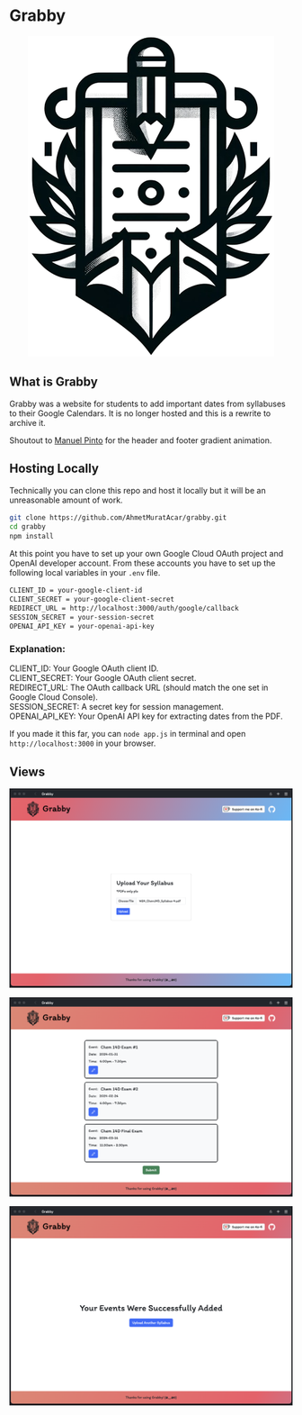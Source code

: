 # Grabby

<p align="center">
  <img src="https://raw.githubusercontent.com/AhmetMuratAcar/grabby/main/public/images/logo.png">
</p>

## What is Grabby
Grabby was a website for students to add important dates from syllabuses to their Google Calendars. It is no longer hosted and this is a rewrite to archive it.

Shoutout to [Manuel Pinto](https://codepen.io/P1N2O/pen/pyBNzX) for the header and footer gradient animation.

## Hosting Locally
Technically you can clone this repo and host it locally but it will be an unreasonable amount of work. 

```sh
git clone https://github.com/AhmetMuratAcar/grabby.git
cd grabby
npm install
```
At this point you have to set up your own Google Cloud OAuth project and OpenAI developer account. From these accounts you have to set up the following local variables in your `.env` file.

```
CLIENT_ID = your-google-client-id
CLIENT_SECRET = your-google-client-secret
REDIRECT_URL = http://localhost:3000/auth/google/callback
SESSION_SECRET = your-session-secret
OPENAI_API_KEY = your-openai-api-key
```
### Explanation:
CLIENT_ID: Your Google OAuth client ID.  
CLIENT_SECRET: Your Google OAuth client secret.  
REDIRECT_URL: The OAuth callback URL (should match the one set in Google Cloud Console).  
SESSION_SECRET: A secret key for session management.  
OPENAI_API_KEY: Your OpenAI API key for extracting dates from the PDF.

If you made it this far, you can `node app.js` in terminal and open `http://localhost:3000` in your browser.

## Views
<p align="center">
  <img src="https://raw.githubusercontent.com/AhmetMuratAcar/grabby/main/public/images/README-1.png">
</p>
<p align="center">
  <img src="https://raw.githubusercontent.com/AhmetMuratAcar/grabby/main/public/images/README-2.png">
</p>
<p align="center">
  <img src="https://raw.githubusercontent.com/AhmetMuratAcar/grabby/main/public/images/README-3.png">
</p>
